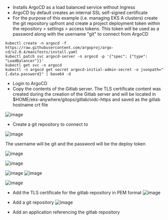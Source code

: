 * Installs ArgoCD as a load balanced service without Ingress
* ArgoCD by default creates an internal SSL self-signed certificate
* For the purpose of this example (i.e. managing EKS A clusters) create the git repository upfront and create a project deployment token within the repository > settings > access tokens. This token will be used as a password along with the username "git" to connect from ArgoCD

```
kubectl create -n argocd -f https://raw.githubusercontent.com/argoproj/argo-cd/v2.0.4/manifests/install.yaml
kubectl patch svc argocd-server -n argocd -p '{"spec": {"type": "LoadBalancer"}}'
kubectl get svc -n argocd
kubectl -n argocd get secret argocd-initial-admin-secret -o jsonpath="{.data.password}" | base64 -d
```
* Login to ArgoCD
* Copy the contents of the Gitlab server. The TLS certificate content was created during the creation of the Gitlab server and will be located in $HOME/eks-anywhere/gitops/gitlab/oidc-https and saved as the gitlab hostname crt file

![image](https://user-images.githubusercontent.com/39495790/178545230-edb25578-4099-4e76-bd1f-dc718fefa026.png)

* Create a git repository to connect to

![image](https://user-images.githubusercontent.com/39495790/178546138-5b075f35-1c6c-4e57-aa10-2be676de77a7.png)

The username will be git and the password will be the deploy token

![image](https://user-images.githubusercontent.com/39495790/178546394-3cc476a7-3604-4f8b-9899-4815957be635.png)

![image](https://user-images.githubusercontent.com/39495790/178546616-40f4a72e-f2da-4116-944e-cfa7083d0cbb.png)



![image](https://user-images.githubusercontent.com/39495790/178545622-d85afc18-c4bd-42b2-9623-4794dddd30d4.png)
![image](https://user-images.githubusercontent.com/39495790/178545885-440171f9-a6d5-48ae-9f38-d04f49797ab1.png)


![image](https://user-images.githubusercontent.com/39495790/178544246-0758fa00-06c8-4349-a2c1-37aa17348247.png)




* Add the TLS certificate for the gitlab repository in PEM format
![image](https://user-images.githubusercontent.com/39495790/178540418-f10b6e5f-b05e-4290-b32c-b092df18eda2.png)

* Add a git repository
![image](https://user-images.githubusercontent.com/39495790/178540756-d096a2a8-dbd6-482c-9fd3-cff0a84d02c1.png)

* Add an application referencing the gitlab repository



